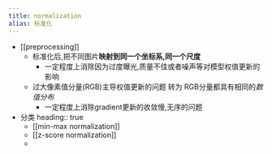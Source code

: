 ```yaml
---
title: normalization
alias: 标准化
---
```


- [[preprocessing]]
    - 标准化后,把不同图片**映射到同一个坐标系,同一个尺度**
        - 一定程度上消除因为过度曝光,质量不佳或者噪声等对模型权值更新的影响
    - 过大像素值分量(RGB)主导权值更新的问题 转为 RGB分量都具有相同的*数值分布*
        - 一定程度上消除gradient更新的收敛慢,无序的问题
- 分类
  heading:: true
    - [[min-max normalization]]
    - [[z-score normalization]]
    -